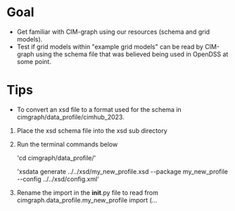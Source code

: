 # Goal
* Get familiar with CIM-graph using our resources (schema and grid models).
* Test if grid models within "example grid models" can be read by CIM-graph using the schema file that was believed being used in OpenDSS at some point.

# Tips
* To convert an xsd file to a format used for the schema in cimgraph/data_profile/cimhub_2023.
1. Place the xsd schema file into the xsd sub directory
2. Run the terminal commands below
   
   'cd cimgraph/data_profile/'
   
   'xsdata generate ../../xsd/my_new_profile.xsd --package my_new_profile --config ../../xsd/config.xml'

3. Rename the import in the __init__.py file to read from cimgraph.data_profile.my_new_profile import (...

